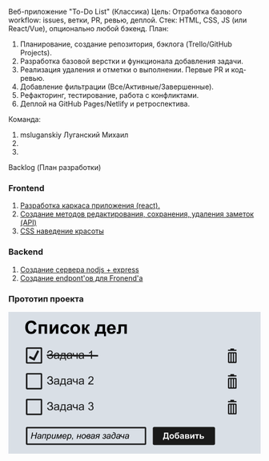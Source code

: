 Веб-приложение "To-Do List" (Классика)
Цель: Отработка базового workflow: issues, ветки, PR, ревью, деплой.
Стек: HTML, CSS, JS (или React/Vue), опционально любой бэкенд.
План:
1.	Планирование, создание репозитория, бэклога (Trello/GitHub Projects).
2.	Разработка базовой верстки и функционала добавления задачи.
3.	Реализация удаления и отметки о выполнении. Первые PR и код-ревью.
4.	Добавление фильтрации (Все/Активные/Завершенные).
5.	Рефакторинг, тестирование, работа с конфликтами.
6.	Деплой на GitHub Pages/Netlify и ретроспектива.

Команда:
1. msluganskiy Луганский Михаил
2. 
3. 

Backlog (План разработки)

### Frontend
1. [Разработка каркаса приложения (react).](https://ru.yougile.com/team/e7dc20e21c4e/#chat:106bca785c1d)
2. [Создание методов редактирования, сохранения, удаления заметок (API)](https://ru.yougile.com/team/e7dc20e21c4e/#chat:986453b9ff2c)
3. [CSS наведение красоты](https://ru.yougile.com/team/e7dc20e21c4e/#chat:6c5dd990219e)

### Backend
1. [Создание сервера nodjs + express](https://ru.yougile.com/team/e7dc20e21c4e/#chat:eb14ca37da35)
2. [Создание endpont'ов для Fronend'a](https://ru.yougile.com/team/e7dc20e21c4e/#chat:568fb084d0fe)

### Прототип проекта

 ![Альтернативный текст](img/1.png)